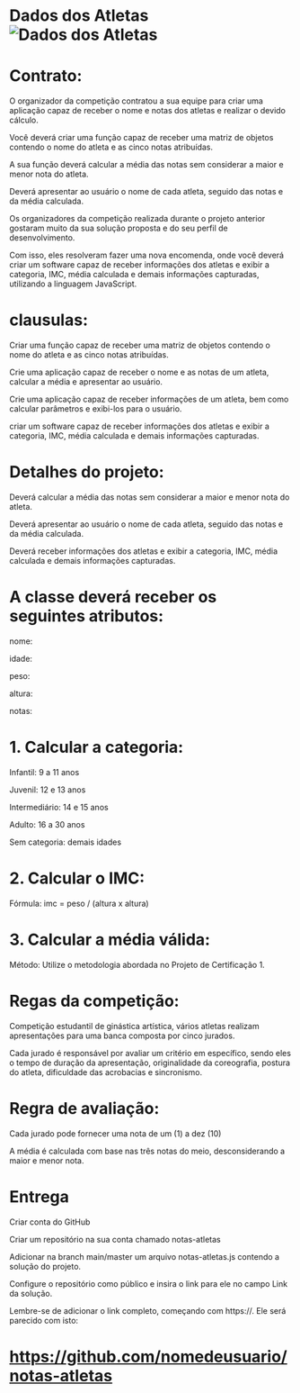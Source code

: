 # Dados dos Atletas           ![Dados dos Atletas](https://github.com/user-attachments/assets/88ad4e85-8612-43b3-bc50-2755fa7d2246)

# Contrato:

O organizador da competição contratou a sua equipe para criar uma aplicação capaz de receber o nome e notas dos atletas e realizar o devido cálculo. 

Você deverá criar uma função capaz de receber uma matriz de objetos contendo o nome do atleta e as cinco notas atribuídas. 

A sua função deverá calcular a média das notas sem considerar a maior e menor nota do atleta. 

Deverá apresentar ao usuário o nome de cada atleta, seguido das notas e da média calculada.

Os organizadores da competição realizada durante o projeto anterior gostaram muito da sua solução proposta e do seu perfil de desenvolvimento. 

Com isso, eles resolveram fazer uma nova encomenda, onde você deverá criar um software capaz de receber informações dos atletas e exibir a categoria, IMC, média calculada e demais informações capturadas, utilizando a linguagem JavaScript.

# clausulas:

Criar uma função capaz de receber uma matriz de objetos contendo o nome do atleta e as cinco notas atribuídas. 

Crie uma aplicação capaz de receber o nome e as notas de um atleta, calcular a média e apresentar ao usuário.

Crie uma aplicação capaz de receber informações de um atleta, bem como calcular parâmetros e exibi-los para o usuário.

criar um software capaz de receber informações dos atletas e exibir a categoria, IMC, média calculada e demais informações capturadas.


# Detalhes do projeto:

Deverá calcular a média das notas sem considerar a maior e menor nota do atleta. 

Deverá apresentar ao usuário o nome de cada atleta, seguido das notas e da média calculada.

Deverá receber informações dos atletas e exibir a categoria, IMC, média calculada e demais informações capturadas.

# A classe deverá receber os seguintes atributos:

nome:

idade:

peso:

altura:

notas:

# 1. Calcular a categoria:

Infantil: 9 a 11 anos

Juvenil: 12 e 13 anos

Intermediário: 14 e 15 anos

Adulto: 16 a 30 anos

Sem categoria: demais idades

# 2. Calcular o IMC:

Fórmula: imc = peso / (altura x altura)

# 3. Calcular a média válida:

Método: Utilize o metodologia abordada no Projeto de Certificação 1.

# Regas da competição: 

Competição estudantil de ginástica artística, vários atletas realizam apresentações para uma banca composta por cinco jurados. 

Cada jurado é responsável por avaliar um critério em específico, sendo eles o tempo de duração da apresentação, originalidade da coreografia, postura do atleta, dificuldade das acrobacias e sincronismo.

# Regra de avaliação:

Cada jurado pode fornecer uma nota de um (1) a dez (10)

A média é calculada com base nas três notas do meio, desconsiderando a maior e menor nota.

# Entrega

Criar conta do GitHub

Criar um repositório na sua conta chamado notas-atletas 

Adicionar na branch main/master um arquivo notas-atletas.js contendo a solução do projeto. 

Configure o repositório como público e insira o link para ele no campo Link da solução. 

Lembre-se de adicionar o link completo, começando com https://. Ele será parecido com isto:

# https://github.com/nomedeusuario/notas-atletas
